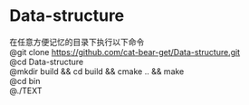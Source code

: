 # Data-structure
在任意方便记忆的目录下执行以下命令  
@git clone https://github.com/cat-bear-get/Data-structure.git  
@cd Data-structure  
@mkdir build && cd build && cmake .. && make  
@cd bin  
@./TEXT  
